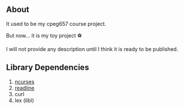 ## About
It used to be my cpeg657 course project.

But now... it is my toy project :soccer:

I will not provide any description until I think it is ready to be published.

## Library Dependencies

1. [ncurses](http://ftp.gnu.org/pub/gnu/ncurses)
2. [readline](http://ftp.gnu.org/gnu/readline) 
3. curl 
4. lex (libl)
